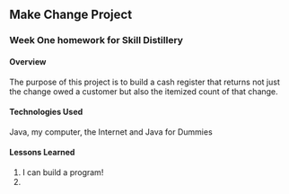 ## Make Change Project

### Week One homework for Skill Distillery

#### Overview

The purpose of this project is to build a cash register that returns not
just the change owed a customer but also the itemized count of that change.

#### Technologies Used

Java, my computer, the Internet and Java for Dummies

#### Lessons Learned

1. I can build a program!
2. 
